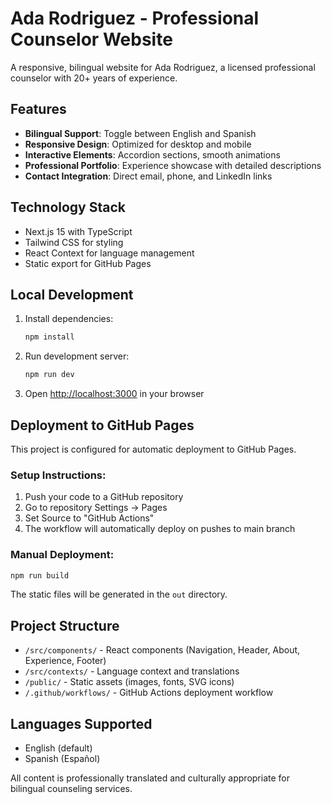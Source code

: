 # Ada Rodriguez - Professional Counselor Website

A responsive, bilingual website for Ada Rodriguez, a licensed professional counselor with 20+ years of experience.

## Features

- **Bilingual Support**: Toggle between English and Spanish
- **Responsive Design**: Optimized for desktop and mobile
- **Interactive Elements**: Accordion sections, smooth animations
- **Professional Portfolio**: Experience showcase with detailed descriptions
- **Contact Integration**: Direct email, phone, and LinkedIn links

## Technology Stack

- Next.js 15 with TypeScript
- Tailwind CSS for styling
- React Context for language management
- Static export for GitHub Pages

## Local Development

1. Install dependencies:
   ```bash
   npm install
   ```

2. Run development server:
   ```bash
   npm run dev
   ```

3. Open [http://localhost:3000](http://localhost:3000) in your browser

## Deployment to GitHub Pages

This project is configured for automatic deployment to GitHub Pages.

### Setup Instructions:

1. Push your code to a GitHub repository
2. Go to repository Settings → Pages
3. Set Source to "GitHub Actions"
4. The workflow will automatically deploy on pushes to main branch

### Manual Deployment:

```bash
npm run build
```

The static files will be generated in the `out` directory.

## Project Structure

- `/src/components/` - React components (Navigation, Header, About, Experience, Footer)
- `/src/contexts/` - Language context and translations
- `/public/` - Static assets (images, fonts, SVG icons)
- `/.github/workflows/` - GitHub Actions deployment workflow

## Languages Supported

- English (default)
- Spanish (Español)

All content is professionally translated and culturally appropriate for bilingual counseling services.